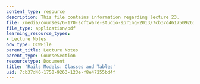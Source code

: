 ```yaml
---
content_type: resource
description: This file contains information regarding lecture 23.
file: /media/courses/6-170-software-studio-spring-2013/7cb37d4617509263123ef8e47255bd4f_MIT6_170S13_23-rails-model.pdf
file_type: application/pdf
learning_resource_types:
- Lecture Notes
ocw_type: OCWFile
parent_title: Lecture Notes
parent_type: CourseSection
resourcetype: Document
title: 'Rails Models: Classes and Tables'
uid: 7cb37d46-1750-9263-123e-f8e47255bd4f
---
```

